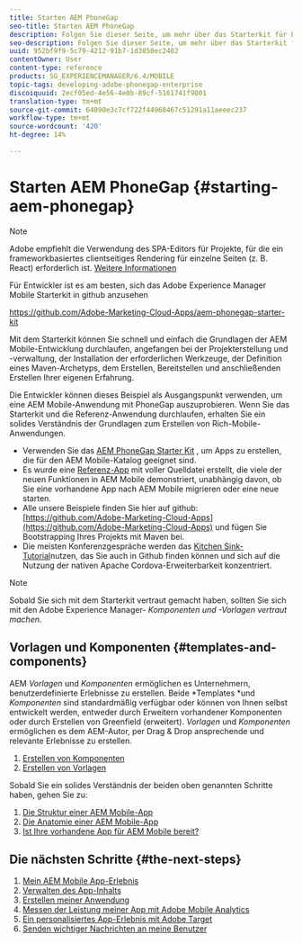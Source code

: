 ```yaml
---
title: Starten AEM PhoneGap
seo-title: Starten AEM PhoneGap
description: Folgen Sie dieser Seite, um mehr über das Starterkit für Entwickler zu erfahren.
seo-description: Folgen Sie dieser Seite, um mehr über das Starterkit für Entwickler zu erfahren.
uuid: 952bf9f9-5c79-4212-91b7-1d3850ec2402
contentOwner: User
content-type: reference
products: SG_EXPERIENCEMANAGER/6.4/MOBILE
topic-tags: developing-adobe-phonegap-enterprise
discoiquuid: 2ecf05ed-4e56-4e0b-89cf-5161741f9001
translation-type: tm+mt
source-git-commit: 64090e3c7cf722f44968467c51291a11aeeec237
workflow-type: tm+mt
source-wordcount: '420'
ht-degree: 14%

---
```



# Starten AEM PhoneGap {#starting-aem-phonegap}

>[!NOTE]
>
>Adobe empfiehlt die Verwendung des SPA-Editors für Projekte, für die ein frameworkbasiertes clientseitiges Rendering für einzelne Seiten (z. B. React) erforderlich ist. [Weitere Informationen](/help/sites-developing/spa-overview.md)

Für Entwickler ist es am besten, sich das Adobe Experience Manager Mobile Starterkit in github anzusehen

https://github.com/Adobe-Marketing-Cloud-Apps/aem-phonegap-starter-kit

Mit dem Starterkit können Sie schnell und einfach die Grundlagen der AEM Mobile-Entwicklung durchlaufen, angefangen bei der Projekterstellung und -verwaltung, der Installation der erforderlichen Werkzeuge, der Definition eines Maven-Archetyps, dem Erstellen, Bereitstellen und anschließenden Erstellen Ihrer eigenen Erfahrung.

Die Entwickler können dieses Beispiel als Ausgangspunkt verwenden, um eine AEM Mobile-Anwendung mit PhoneGap auszuprobieren. Wenn Sie das Starterkit und die Referenz-Anwendung durchlaufen, erhalten Sie ein solides Verständnis der Grundlagen zum Erstellen von Rich-Mobile-Anwendungen.

* Verwenden Sie das [AEM PhoneGap Starter Kit](https://github.com/Adobe-Marketing-Cloud-Apps/aem-phonegap-starter-kit) , um Apps zu erstellen, die für den AEM Mobile-Katalog geeignet sind.
* Es wurde eine [Referenz-App](https://github.com/Adobe-Marketing-Cloud-Apps/aem-mobile-hybrid-reference) mit voller Quelldatei erstellt, die viele der neuen Funktionen in AEM Mobile demonstriert, unabhängig davon, ob Sie eine vorhandene App nach AEM Mobile migrieren oder eine neue starten.
* Alle unsere Beispiele finden Sie hier auf github: [https://github.com/Adobe-Marketing-Cloud-Apps](https://github.com/Adobe-Marketing-Cloud-Apps) und fügen Sie Bootstrapping Ihres Projekts mit Maven bei.
* Die meisten Konferenzgespräche werden das [Kitchen Sink-Tutorial](https://github.com/blefebvre/aem-phonegap-kitchen-sink)nutzen, das Sie auch in Github finden können und sich auf die Nutzung der nativen Apache Cordova-Erweiterbarkeit konzentriert.

>[!NOTE]
>
>Sobald Sie sich mit dem Starterkit vertraut gemacht haben, sollten Sie sich mit den Adobe Experience Manager- *Komponenten und -Vorlagen vertraut machen.*

## Vorlagen und Komponenten {#templates-and-components}

AEM *Vorlagen* und *Komponenten* ermöglichen es Unternehmern, benutzerdefinierte Erlebnisse zu erstellen. Beide *Templates *und *Komponenten* sind standardmäßig verfügbar oder können von Ihnen selbst entwickelt werden, entweder durch Erweitern vorhandener Komponenten oder durch Erstellen von Greenfield (erweitert). *Vorlagen* und *Komponenten* ermöglichen es dem AEM-Autor, per Drag &amp; Drop ansprechende und relevante Erlebnisse zu erstellen.

1. [Erstellen von Komponenten](/help/sites-developing/components.md)
1. [Erstellen von Vorlagen](/help/sites-developing/templates.md)

Sobald Sie ein solides Verständnis der beiden oben genannten Schritte haben, gehen Sie zu:

1. [Die Struktur einer AEM Mobile-App](/help/mobile/phonegap-structure-an-app.md)
1. [Die Anatomie einer AEM Mobile-App](/help/mobile/phonegap-apps-arch.md)
1. [Ist Ihre vorhandene App für AEM Mobile bereit?](/help/mobile/phonegap-adding-content-to-imported-app.md)

## Die nächsten Schritte {#the-next-steps}

1. [Mein AEM Mobile App-Erlebnis](/help/mobile/starting-aem-phonegap-app.md) 
1. [Verwalten des App-Inhalts](/help/mobile/phonegap-manage-app-content.md) 
1. [Erstellen meiner Anwendung](/help/mobile/building-app-mobile-phonegap.md) 
1. [Messen der Leistung meiner App mit Adobe Mobile Analytics](/help/mobile/phonegap-intro-to-app-analytics.md) 
1. [Ein personalisiertes App-Erlebnis mit Adobe Target](/help/mobile/phonegap-aem-mobile-content-personalization.md) 
1. [Senden wichtiger Nachrichten an meine Benutzer](/help/mobile/phonegap-push-notifications.md) 
